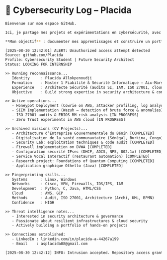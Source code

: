 # 🔐 Cybersecurity Log – Placida  

```bash
Bienvenue sur mon espace GitHub.  

Ici, je partage mes projets et expérimentations en cybersécurité, avec une approche orientée **architecture, audit et cloud security**.  

**Mon objectif** : documenter mes apprentissages et construire un portfolio pratique et concret.  
```

<!--
## Hi there 👋
**Overwatch-66/Overwatch-66** is a ✨ _special_ ✨ repository because its `README.md` (this file) appears on your GitHub profile.

Here are some ideas to get you started:

- 🔭 I’m currently working on ...
- 🌱 I’m currently learning ...
- 👯 I’m looking to collaborate on ...
- 🤔 I’m looking for help with ...
- 💬 Ask me about ...
- 📫 How to reach me: ...
- 😄 Pronouns: ...
- ⚡ Fun fact: ...
-->

```txt
[2025-08-30 12:42:01] ALERT: Unauthorized access attempt detected
Source: github.com/Placida
Profile: Cybersecurity Student | Future Security Architect
Status: LOOKING FOR INTERNSHIP

>> Running reconnaissance...
   Identity     : Placida Allokpenoudji
   Formation    : Master 1 Fiabilité & Sécurité Informatique – Aix-Marseille Université
   Experience   : Architecte Sécurité (audits SI, IAM, ISO 27001, cloud)
   Objective    : Build strong expertise in security architecture & consulting

>> Active operations...
   - Honeypot Deployment (Cowrie on AWS, attacker profiling, log analysis) [IN PROGRESS]
   - SIEM Implementation (Wazuh – detection of brute force & anomalies) [IN PROGRESS]
   - ISO 27001 audits & EBIOS RM risk analysis [IN PROGRESS]
   - Zero Trust experiments in AWS cloud [IN PROGRESS]

>> Archived missions (CV Projects)...
   - Architecture d’Entreprise Gouvernementale du Bénin [COMPLETED]
   - Digitalisation de la santé communautaire (Sénégal, Burkina, Congo) [COMPLETED]
   - Security Lab: exploitation techniques & code audit [COMPLETED]
   - Firewall implementation on DVWA [COMPLETED]
   - Configuration sécurité IPsec (DHCP, ADCS, NPS, 802.1x) [COMPLETED]
   - Service Vocal Interactif (restaurant automation) [COMPLETED]
   - Research project: Foundations of Quantum Computing [COMPLETED]
   - Application graphique Othello (Java) [COMPLETED]

>> Fingerprinting skills...
   Systems      : Linux, Windows
   Networks     : Cisco, VPN, Firewalls, IDS/IPS, IAM
   Development  : Python, C, Java, HTML/CSS
   Cloud        : AWS, GCP
   Methods      : Audit, ISO 27001, Architecture (Archi, UML, BPMN)
   Confidence   : HIGH

>> Threat intelligence notes...
   - Interested in security architecture & governance
   - Passionate about resilient infrastructures & cloud security
   - Actively building a portfolio of hands-on projects

>> Connections established:
   - LinkedIn : linkedin.com/in/placida-a-44267a199
   - Email    : asplacida08@gmail.com

[2025-08-30 12:42:12] INFO: Intrusion accepted. Repository access granted. Welcome to my profile.
```
